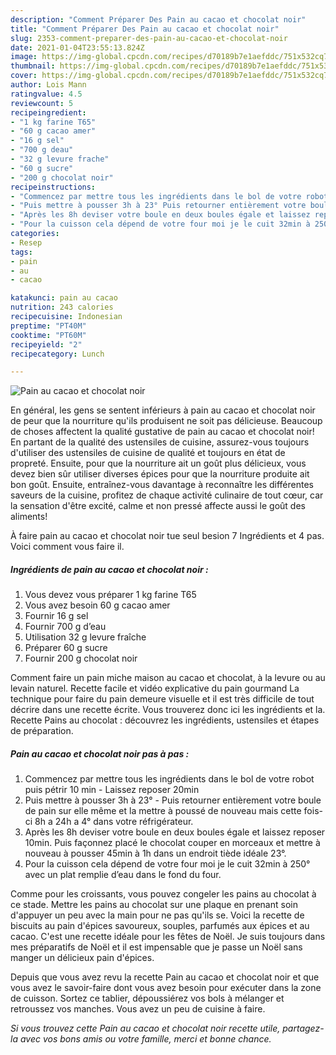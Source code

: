 ```yaml
---
description: "Comment Préparer Des Pain au cacao et chocolat noir"
title: "Comment Préparer Des Pain au cacao et chocolat noir"
slug: 2353-comment-preparer-des-pain-au-cacao-et-chocolat-noir
date: 2021-01-04T23:55:13.824Z
image: https://img-global.cpcdn.com/recipes/d70189b7e1aefddc/751x532cq70/pain-au-cacao-et-chocolat-noir-photo-principale-de-la-recette.jpg
thumbnail: https://img-global.cpcdn.com/recipes/d70189b7e1aefddc/751x532cq70/pain-au-cacao-et-chocolat-noir-photo-principale-de-la-recette.jpg
cover: https://img-global.cpcdn.com/recipes/d70189b7e1aefddc/751x532cq70/pain-au-cacao-et-chocolat-noir-photo-principale-de-la-recette.jpg
author: Lois Mann
ratingvalue: 4.5
reviewcount: 5
recipeingredient:
- "1 kg farine T65"
- "60 g cacao amer"
- "16 g sel"
- "700 g deau"
- "32 g levure frache"
- "60 g sucre"
- "200 g chocolat noir"
recipeinstructions:
- "Commencez par mettre tous les ingrédients dans le bol de votre robot puis pétrir 10 min Laissez reposer 20min"
- "Puis mettre à pousser 3h à 23° Puis retourner entièrement votre boule de pain sur elle même et la mettre à poussé de nouveau mais cette fois-ci 8h a 24h a 4° dans votre réfrigérateur."
- "Après les 8h deviser votre boule en deux boules égale et laissez reposer 10min. Puis façonnez placé le chocolat couper en morceaux et mettre à nouveau à pousser 45min à 1h dans un endroit tiède idéale 23°."
- "Pour la cuisson cela dépend de votre four moi je le cuit 32min à 250° avec un plat remplie d’eau dans le fond du four."
categories:
- Resep
tags:
- pain
- au
- cacao

katakunci: pain au cacao 
nutrition: 243 calories
recipecuisine: Indonesian
preptime: "PT40M"
cooktime: "PT60M"
recipeyield: "2"
recipecategory: Lunch

---
```



![Pain au cacao et chocolat noir](https://img-global.cpcdn.com/recipes/d70189b7e1aefddc/751x532cq70/pain-au-cacao-et-chocolat-noir-photo-principale-de-la-recette.jpg)

En général, les gens se sentent inférieurs à pain au cacao et chocolat noir de peur que la nourriture qu'ils produisent ne soit pas délicieuse. Beaucoup de choses affectent la qualité gustative de pain au cacao et chocolat noir! En partant de la qualité des ustensiles de cuisine, assurez-vous toujours d'utiliser des ustensiles de cuisine de qualité et toujours en état de propreté. Ensuite, pour que la nourriture ait un goût plus délicieux, vous devez bien sûr utiliser diverses épices pour que la nourriture produite ait bon goût. Ensuite, entraînez-vous davantage à reconnaître les différentes saveurs de la cuisine, profitez de chaque activité culinaire de tout cœur, car la sensation d'être excité, calme et non pressé affecte aussi le goût des aliments!

<!--inarticleads1-->

À faire pain au cacao et chocolat noir tue seul besion 7 Ingrédients et 4 pas. Voici comment vous faire il.

##### Ingrédients de pain au cacao et chocolat noir :

1. Vous devez vous préparer 1 kg farine T65
1. Vous avez besoin 60 g cacao amer
1. Fournir 16 g sel
1. Fournir 700 g d’eau
1. Utilisation 32 g levure fraîche
1. Préparer 60 g sucre
1. Fournir 200 g chocolat noir


Comment faire un pain miche maison au cacao et chocolat, à la levure ou au levain naturel. Recette facile et vidéo explicative du pain gourmand La technique pour faire du pain demeure visuelle et il est très difficile de tout décrire dans une recette écrite. Vous trouverez donc ici les ingrédients et la. Recette Pains au chocolat : découvrez les ingrédients, ustensiles et étapes de préparation. 

<!--inarticleads2-->

##### Pain au cacao et chocolat noir pas à pas :

1. Commencez par mettre tous les ingrédients dans le bol de votre robot puis pétrir 10 min - Laissez reposer 20min
1. Puis mettre à pousser 3h à 23° - Puis retourner entièrement votre boule de pain sur elle même et la mettre à poussé de nouveau mais cette fois-ci 8h a 24h a 4° dans votre réfrigérateur.
1. Après les 8h deviser votre boule en deux boules égale et laissez reposer 10min. Puis façonnez placé le chocolat couper en morceaux et mettre à nouveau à pousser 45min à 1h dans un endroit tiède idéale 23°.
1. Pour la cuisson cela dépend de votre four moi je le cuit 32min à 250° avec un plat remplie d’eau dans le fond du four.


Comme pour les croissants, vous pouvez congeler les pains au chocolat à ce stade. Mettre les pains au chocolat sur une plaque en prenant soin d&#39;appuyer un peu avec la main pour ne pas qu&#39;ils se. Voici la recette de biscuits au pain d&#39;épices savoureux, souples, parfumés aux épices et au cacao. C&#39;est une recette idéale pour les fêtes de Noël. Je suis toujours dans mes préparatifs de Noël et il est impensable que je passe un Noël sans manger un délicieux pain d&#39;épices. 

<!--inarticleads1-->

<p>
Depuis que vous avez revu la recette Pain au cacao et chocolat noir et que vous avez le savoir-faire dont vous avez besoin pour exécuter dans la zone de cuisson. Sortez ce tablier, dépoussiérez vos bols à mélanger et retroussez vos manches. Vous avez un peu de cuisine à faire.
</p>

<p>
<i>Si vous trouvez cette Pain au cacao et chocolat noir recette utile, partagez-la avec vos bons amis ou votre famille, merci et bonne chance.</i>
</p>
